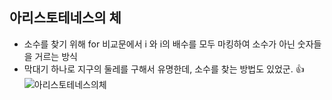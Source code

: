 ## 아리스토테네스의 체
* 소수를 찾기 위해 for 비교문에서 i 와 i의 배수를 모두 마킹하여 소수가 아닌 숫자들을 거르는 방식
* 막대기 하나로 지구의 둘레를 구해서 유명한데, 소수를 찾는 방법도 있었군. 👍
![아리스토테네스의체](https://img1.daumcdn.net/thumb/R1280x0/?scode=mtistory2&fname=https%3A%2F%2Fblog.kakaocdn.net%2Fdn%2Fl8ohc%2FbtqDec338Uy%2F1GZPUekGWLDGdKgpUTnDoK%2Fimg.gif)
